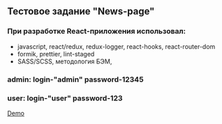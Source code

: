 ## Тестовое задание "News-page"
### При разработке React-приложения использовал:
* javascript, react/redux, redux-logger, react-hooks, react-router-dom
* formik, prettier, lint-staged
* SASS/SCSS, методология БЭМ, 
 ### admin: login-"admin" password-12345<br>
 ### user: login-"user" password-123 
<p><a href="https://immense-springs-02351.herokuapp.com/" target="_blank">Demo</a></p>

